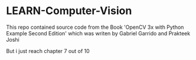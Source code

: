 # LEARN-Computer-Vision
This repo contained source code from the Book 'OpenCV 3x with Python Example Second Edition' which was writen by Gabriel Garrido and Prakteek Joshi

But i just reach chapter 7 out of 10
